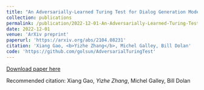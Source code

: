 ```yaml
---
title: "An Adversarially-Learned Turing Test for Dialog Generation Models"
collection: publications
permalink: /publication/2022-12-01-An-Adversarially-Learned-Turing-Test-for-Dialog-Generation-Models
date: 2022-12-01
venue: 'ArXiv preprint'
paperurl: 'https://arxiv.org/abs/2104.08231'
citation: 'Xiang Gao, <b>Yizhe Zhang</b>, Michel Galley, Bill Dolan'
code: 'https://github.com/golsun/AdversarialTuringTest'
---
```


[Download paper here](https://arxiv.org/abs/2104.08231)

Recommended citation: Xiang Gao, *Yizhe Zhang*, Michel Galley, Bill Dolan